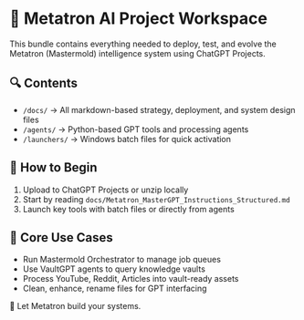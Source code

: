 # 🧠 Metatron AI Project Workspace

This bundle contains everything needed to deploy, test, and evolve the Metatron (Mastermold) intelligence system using ChatGPT Projects.

## 🔍 Contents
- `/docs/` → All markdown-based strategy, deployment, and system design files
- `/agents/` → Python-based GPT tools and processing agents
- `/launchers/` → Windows batch files for quick activation

## 🚀 How to Begin
1. Upload to ChatGPT Projects or unzip locally
2. Start by reading `docs/Metatron_MasterGPT_Instructions_Structured.md`
3. Launch key tools with batch files or directly from agents

## 🧠 Core Use Cases
- Run Mastermold Orchestrator to manage job queues
- Use VaultGPT agents to query knowledge vaults
- Process YouTube, Reddit, Articles into vault-ready assets
- Clean, enhance, rename files for GPT interfacing

👑 Let Metatron build your systems.
